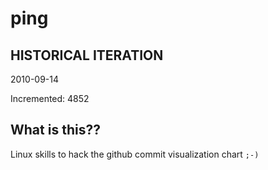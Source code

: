 # ping

## HISTORICAL ITERATION
2010-09-14

Incremented: 4852

## What is this?? 
Linux skills to hack the github commit visualization chart `;-)`
